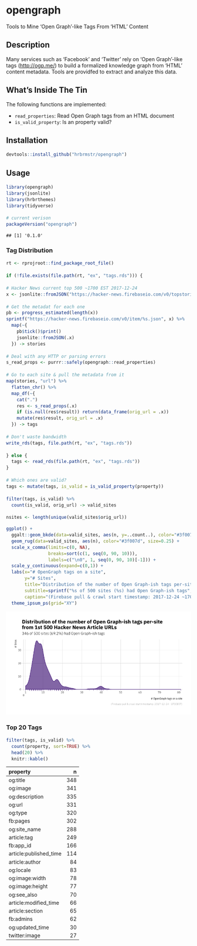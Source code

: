 
# opengraph

Tools to Mine ‘Open Graph’-like Tags From ‘HTML’ Content

## Description

Many services such as ‘Facebook’ and ‘Twitter’ rely on ‘Open Graph’-like
tags (<http://ogp.me/>) to build a formalized knowledge graph from
‘HTML’ content metadata. Tools are providfed to extract and analyze
this data.

## What’s Inside The Tin

The following functions are implemented:

  - `read_properties`: Read Open Graph tags from an HTML document
  - `is_valid_property`: Is an property valid?

## Installation

``` r
devtools::install_github("hrbrmstr/opengraph")
```

## Usage

``` r
library(opengraph)
library(jsonlite)
library(hrbrthemes)
library(tidyverse)

# current verison
packageVersion("opengraph")
```

    ## [1] '0.1.0'

### Tag Distribution

``` r
rt <- rprojroot::find_package_root_file()

if (!file.exists(file.path(rt, "ex", "tags.rds"))) {

# Hacker News current top 500 ~1700 EST 2017-12-24
x <- jsonlite::fromJSON("https://hacker-news.firebaseio.com/v0/topstories.json")

# Get the metadat for each one
pb <- progress_estimated(length(x))
sprintf("https://hacker-news.firebaseio.com/v0/item/%s.json", x) %>% 
  map(~{
    pb$tick()$print()
    jsonlite::fromJSON(.x)
  }) -> stories

# Deal with any HTTP or parsing errors
s_read_props <- purrr::safely(opengraph::read_properties)

# Go to each site & pull the metadata from it
map(stories, "url") %>% 
  flatten_chr() %>% 
  map_df(~{
    cat(".")
    res <- s_read_props(.x) 
    if (is.null(res$result)) return(data_frame(orig_url = .x))
    mutate(res$result, orig_url = .x)
  }) -> tags

# Don't waste bandwidth
write_rds(tags, file.path(rt, "ex", "tags.rds"))

} else {
  tags <- read_rds(file.path(rt, "ex", "tags.rds"))
}

# Which ones are valid?
tags <- mutate(tags, is_valid = is_valid_property(property))

filter(tags, is_valid) %>% 
  count(is_valid, orig_url) -> valid_sites

nsites <- length(unique(valid_sites$orig_url))
```

``` r
ggplot() +
  ggalt::geom_bkde(data=valid_sites, aes(n, y=..count..), color="#3f007d", fill="#3f007d", size=0.5, alpha=3/5, bandwidth=1) +
  geom_rug(data=valid_sites, aes(n), color="#3f007d", size=0.25) +
  scale_x_comma(limits=c(0, NA), 
                breaks=sort(c(1, seq(0, 90, 10))),
                labels=c("\n0", 1, seq(0, 90, 10)[-1])) +
  scale_y_continuous(expand=c(0,1)) +
  labs(x="# OpenGraph tags on a site",
       y="# Sites", 
       title="Distribution of the number of Open Graph-ish tags per-site\nfrom 1st 500 Hacker News Article URLs",
       subtitle=sprintf("%s of 500 sites (%s) had Open Graph-ish tags", nsites, scales::percent(nsites/500)),
       caption="(Firebase pull & crawl start timestamp: 2017-12-24 ~1700EST)") +
  theme_ipsum_ps(grid="XY")
```

![](README_files/figure-gfm/og1-1.png)<!-- -->

### Top 20 Tags

``` r
filter(tags, is_valid) %>% 
  count(property, sort=TRUE) %>% 
  head(20) %>% 
  knitr::kable()
```

| property                |   n |
| :---------------------- | --: |
| og:title                | 348 |
| og:image                | 341 |
| og:description          | 335 |
| og:url                  | 331 |
| og:type                 | 320 |
| fb:pages                | 302 |
| og:site\_name           | 288 |
| article:tag             | 249 |
| fb:app\_id              | 166 |
| article:published\_time | 114 |
| article:author          |  84 |
| og:locale               |  83 |
| og:image:width          |  78 |
| og:image:height         |  77 |
| og:see\_also            |  70 |
| article:modified\_time  |  66 |
| article:section         |  65 |
| fb:admins               |  62 |
| og:updated\_time        |  30 |
| twitter:image           |  27 |
